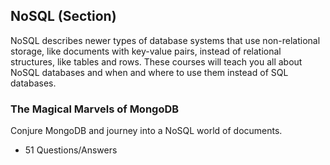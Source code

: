 ## NoSQL (Section)

NoSQL describes newer types of database systems that use non-relational storage, like documents with key-value pairs, instead of relational structures, like tables and rows. These courses will teach you all about NoSQL databases and when and where to use them instead of SQL databases.

### The Magical Marvels of MongoDB

Conjure MongoDB and journey into a NoSQL world of documents.

* 51 Questions/Answers
